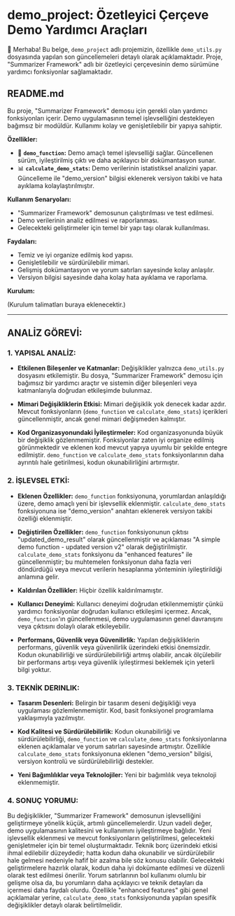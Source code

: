 # demo_project: Özetleyici Çerçeve Demo Yardımcı Araçları

👋  Merhaba! Bu belge, `demo_project` adlı projemizin, özellikle `demo_utils.py` dosyasında yapılan son güncellemeleri detaylı olarak açıklamaktadır. Proje, "Summarizer Framework" adlı bir özetleyici çerçevesinin demo sürümüne yardımcı fonksiyonlar sağlamaktadır.

## README.md

Bu proje,  "Summarizer Framework" demosu için gerekli olan yardımcı fonksiyonları içerir.  Demo uygulamasının temel işlevselliğini destekleyen bağımsız bir modüldür.  Kullanımı kolay ve genişletilebilir bir yapıya sahiptir.


**Özellikler:**

* 🚀 **`demo_function`:** Demo amaçlı temel işlevselliği sağlar.  Güncellenen sürüm, iyileştirilmiş çıktı ve daha açıklayıcı bir dokümantasyon sunar.
* 📊 **`calculate_demo_stats`:** Demo verilerinin istatistiksel analizini yapar.  Güncelleme ile "demo_version" bilgisi eklenerek versiyon takibi ve hata ayıklama kolaylaştırılmıştır.


**Kullanım Senaryoları:**

*  "Summarizer Framework" demosunun çalıştırılması ve test edilmesi.
*  Demo verilerinin analiz edilmesi ve raporlanması.
*  Gelecekteki geliştirmeler için temel bir yapı taşı olarak kullanılması.


**Faydaları:**

*  Temiz ve iyi organize edilmiş kod yapısı.
*  Genişletilebilir ve sürdürülebilir mimari.
*  Gelişmiş dokümantasyon ve yorum satırları sayesinde kolay anlaşılır.
*  Versiyon bilgisi sayesinde daha kolay hata ayıklama ve raporlama.


**Kurulum:**

(Kurulum talimatları buraya eklenecektir.)


---

## ANALİZ GÖREVİ:

### 1. YAPISAL ANALİZ:

* **Etkilenen Bileşenler ve Katmanlar:**  Değişiklikler yalnızca `demo_utils.py` dosyasını etkilemiştir. Bu dosya, "Summarizer Framework" demosu için bağımsız bir yardımcı araçtır ve sistemin diğer bileşenleri veya katmanlarıyla doğrudan etkileşimde bulunmaz.

* **Mimari Değişikliklerin Etkisi:** Mimari değişiklik yok denecek kadar azdır.  Mevcut fonksiyonların (`demo_function` ve `calculate_demo_stats`) içerikleri güncellenmiştir, ancak genel mimari değişmeden kalmıştır.

* **Kod Organizasyonundaki İyileştirmeler:** Kod organizasyonunda büyük bir değişiklik gözlenmemiştir. Fonksiyonlar zaten iyi organize edilmiş görünmektedir ve eklenen kod mevcut yapıya uyumlu bir şekilde entegre edilmiştir.  `demo_function` ve `calculate_demo_stats` fonksiyonlarının daha ayrıntılı hale getirilmesi, kodun okunabilirliğini artırmıştır.


### 2. İŞLEVSEL ETKİ:

* **Eklenen Özellikler:**  `demo_function` fonksiyonuna, yorumlardan anlaşıldığı üzere, demo amaçlı yeni bir işlevsellik eklenmiştir.  `calculate_demo_stats` fonksiyonuna ise "demo_version" anahtarı eklenerek versiyon takibi özelliği eklenmiştir.

* **Değiştirilen Özellikler:** `demo_function` fonksiyonunun çıktısı "updated_demo_result" olarak güncellenmiştir ve açıklaması "A simple demo function - updated version v2" olarak değiştirilmiştir. `calculate_demo_stats` fonksiyonu da "enhanced features" ile güncellenmiştir; bu muhtemelen fonksiyonun daha fazla veri döndürdüğü veya mevcut verilerin hesaplanma yönteminin iyileştirildiği anlamına gelir.

* **Kaldırılan Özellikler:** Hiçbir özellik kaldırılmamıştır.

* **Kullanıcı Deneyimi:** Kullanıcı deneyimi doğrudan etkilenmemiştir çünkü yardımcı fonksiyonlar doğrudan kullanıcı etkileşimi içermez. Ancak, `demo_function`'ın güncellenmesi, demo uygulamasının genel davranışını veya çıktısını dolaylı olarak etkileyebilir.

* **Performans, Güvenlik veya Güvenilirlik:** Yapılan değişikliklerin performans, güvenlik veya güvenilirlik üzerindeki etkisi önemsizdir. Kodun okunabilirliği ve sürdürülebilirliği artmış olabilir, ancak ölçülebilir bir performans artışı veya güvenlik iyileştirmesi beklemek için yeterli bilgi yoktur.


### 3. TEKNİK DERINLIK:

* **Tasarım Desenleri:** Belirgin bir tasarım deseni değişikliği veya uygulaması gözlemlenmemiştir. Kod, basit fonksiyonel programlama yaklaşımıyla yazılmıştır.

* **Kod Kalitesi ve Sürdürülebilirlik:** Kodun okunabilirliği ve sürdürülebilirliği, `demo_function` ve `calculate_demo_stats` fonksiyonlarına eklenen açıklamalar ve yorum satırları sayesinde artmıştır.  Özellikle `calculate_demo_stats` fonksiyonuna eklenen "demo_version" bilgisi, versiyon kontrolü ve sürdürülebilirliği destekler.

* **Yeni Bağımlılıklar veya Teknolojiler:** Yeni bir bağımlılık veya teknoloji eklenmemiştir.


### 4. SONUÇ YORUMU:

Bu değişiklikler, "Summarizer Framework" demosunun işlevselliğini geliştirmeye yönelik küçük, artımlı güncellemelerdir. Uzun vadeli değer, demo uygulamasının kalitesini ve kullanımını iyileştirmeye bağlıdır. Yeni işlevsellik eklenmesi ve mevcut fonksiyonların geliştirilmesi, gelecekteki genişletmeler için bir temel oluşturmaktadır. Teknik borç üzerindeki etkisi ihmal edilebilir düzeydedir; hatta kodun daha okunabilir ve sürdürülebilir hale gelmesi nedeniyle hafif bir azalma bile söz konusu olabilir. Gelecekteki geliştirmelere hazırlık olarak, kodun daha iyi dokümante edilmesi ve düzenli olarak test edilmesi önerilir.  Yorum satırlarının bol kullanımı olumlu bir gelişme olsa da, bu yorumların daha açıklayıcı ve teknik detayları da içermesi daha faydalı olurdu.  Özellikle "enhanced features" gibi genel açıklamalar yerine,  `calculate_demo_stats` fonksiyonunda yapılan spesifik değişiklikler detaylı olarak belirtilmelidir.